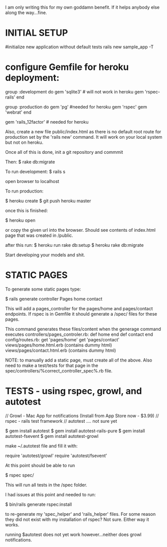 
I am only writing this for my own goddamn benefit. If it helps anybody else along the way...fine. 

# INITIAL SETUP

#initialize new application without default tests
rails new sample_app -T

# configure Gemfile for heroku deployment:

group :development do
	gem 'sqlite3' # will not work in heroku
	gem 'rspec-rails'
end

group :production do
	gem 'pg' #needed for heroku
	gem 'rspec'
	gem 'webrat'
end

gem 'rails_12factor' # needed for heroku

Also, create a new file public/index.html as there is no default root route for production
set by the 'rails new' command. It will work on your local system but not on heroku.

Once all of this is done, init a git repository and commmit

Then:
$ rake db:migrate

To run development:
$ rails s

open browser to localhost

To run production:

$ heroku create
$ git push heroku master

once this is finished:

$ heroku open 

or copy the given url into the browser. Should see contents of index.html page that was created in /public. 

after this run:
$ heroku run rake db:setup
$ heroku rake db:migrate

Start developing your models and shit.

# STATIC PAGES

To generate some static pages type:

$ rails generate controller Pages home contact

This will add a pages_controller for the pages/home and pages/contact endpoints. 
If rspec is in Gemfile it should generate a /spec/ files for these pages. 

This command generates these files/content when the generage command executes
controllers/pages_controler.rb:
	def home
	end
	def contact
	end
config/routes.rb:
	get 'pages/home'
	get 'pages/contact'
views/pages/home.html.erb (contains dummy html)
views/pages/contact.html.erb (contains dummy html)

NOTE: to manually add a static page, must create all of the above. Also need to make a test/tests for that
page in the spec/controllers/%correct_controller_spec%.rb file.
 
# TESTS - using rspec, growl, and autotest

// Growl - Mac App for notifications (Install from App Store now - $3.99)
// rspec - rails test framework
// autotest .... not sure yet

$ gem install autotest
$ gem install autotest-rails-pure
$ gem install autotest-fsevent
$ gem install autotest-growl

make ~/.autotest file and fill it with:

require 'autotest/growl'
require 'autotest/fsevent'

At this point should be able to run 

$ rspec spec/ 

This will run all tests in the /spec folder.

I had issues at this point and needed to run:

$ bin/rails generate rspec:install

to re-generate my 'spec_helper' and 'rails_helper' files. For some reason they did not exist
with my installation of rspec? Not sure. Either way it works.

running $autotest does not yet work however...neither does growl notifications.
